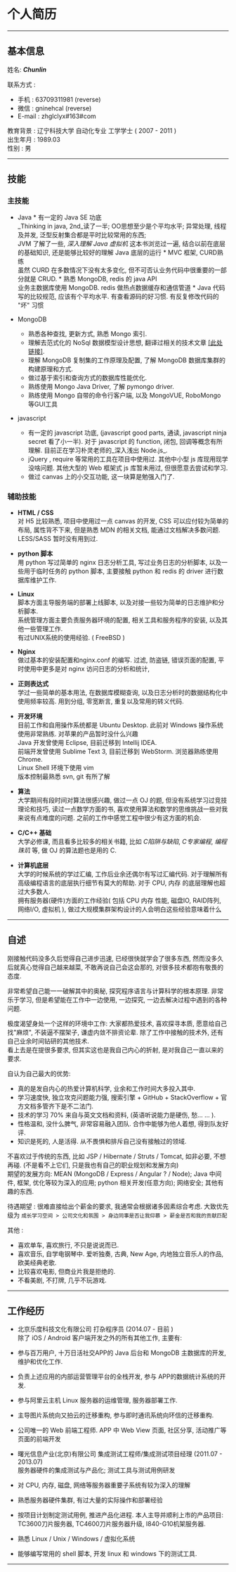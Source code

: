 
个人简历
=============

----------------------------------------
## 基本信息

姓名:  **_Chunlin_**   

联系方式 :     

* 手机 :  63709311981  (reverse)
* 微信 :  gninehcal  (reverse)
* E-mail : zhglclyx#163#com

教育背景 :  辽宁科技大学 自动化专业 工学学士 ( 2007 - 2011 )   
出生年月 : 1989.03    
性别 : 男   

---------------------------------------------
## 技能

### 主技能

 * Java
	   * 有一定的 Java SE 功底   
		   _Thinking in java, 2nd_读了一半; OO思想至少是个平均水平; 异常处理, 线程及并发, 泛型反射集合都是平时比较常用的东西;    
		   JVM 了解了一些,  _深入理解 Java 虚拟机_ 这本书浏览过一遍, 结合以前在底层的基础知识, 还是能够比较好的理解 Java 底层的运行
	   * MVC 框架, CURD熟练    
			虽然 CURD 在多数情况下没有太多变化, 但不可否认业务代码中很重要的一部分就是 CRUD. 
	   * 熟悉 MongoDB, redis 的 java API   
		    业务主数据库使用 MongoDB.  redis 做热点数据缓存和通信管道
	   * Java 代码写的比较规范, 应该有个平均水平. 有查看源码的好习惯.  有反复修改代码的 "坏" 习惯


 * MongoDB
	 * 熟悉各种查找, 更新方式, 熟悉 Mongo 索引.
	 * 理解去范式化的 NoSql 数据模型设计思想, 翻译过相关的技术文章 [[此处链接]](https://github.com/Chunlin-Li/Chunlin-Li.github.io/blob/master/blogs/nosql-data-modeling-techniques-translate.md).
	 * 理解 MongoDB 复制集的工作原理及配置, 了解 MongoDB 数据库集群的构建原理和方式.
     * 做过基于索引和查询方式的数据库性能优化.
	 * 熟练使用 Mongo Java Driver, 了解 pymongo driver.
	 * 熟练使用 Mongo 自带的命令行客户端,  以及 MongoVUE, RoboMongo 等GUI工具

 * javascript
	 * 有一定的 javascript 功底, (javascript good parts, 通读,  javascript ninja secret 看了小一半). 对于 javascript 的 function, 闭包, 回调等概念有所理解. 目前正在学习朴灵老师的_深入浅出 Node.js_.
	 * jQuery , require 等常用的工具在项目中使用过. 其他中小型 js 库现用现学没啥问题. 其他大型的 Web 框架式 js 库暂未用过, 但很愿意去尝试和学习.
	 * 做过 canvas 上的小交互功能, 这一块算是勉强入门了. 


### 辅助技能

* **HTML / CSS**    
对 H5 比较熟悉, 项目中使用过一点 canvas 的开发, CSS 可以应付较为简单的布局, 属性背不下来, 但是熟悉 MDN 的相关文档, 能通过文档解决多数问题. LESS/SASS 暂时没有用到过. 

* **python 脚本**   
用 python 写过简单的 nginx 日志分析工具, 写过业务日志的分析脚本, 以及一些用于临时任务的 python 脚本, 主要接触 python 和 redis 的 driver 进行数据库维护工作.

* **Linux**    
脚本方面主导服务端的部署上线脚本, 以及对接一些较为简单的日志维护和分析脚本.     
系统管理方面主要负责服务器环境的配置, 相关工具和服务程序的安装, 以及其他一些管理工作.     
有过UNIX系统的使用经验. ( FreeBSD )

* **Nginx**   
做过基本的安装配置和nginx.conf 的编写. 过滤, 防盗链, 错误页面的配置, 平时使用中更多是对 nginx 访问日志的分析和统计, 

* **正则表达式**   
学过一些简单的基本用法, 在数据库模糊查询, 以及日志分析时的数据结构化中使用频率较高. 用到分组, 零宽断言, 重复以及常用的转义代码.

* **开发环境**   
目前工作和自用操作系统都是  Ubuntu Desktop.  此前对 Windows 操作系统使用非常熟练.  对苹果的产品暂时没什么兴趣    
	Java 开发曾使用 Eclipse, 目前迁移到 Intellij IDEA.   
	前端开发曾使用 Sublime Text 3, 目前迁移到 WebStorm. 浏览器熟练使用 Chrome.   
	Linux Shell 环境下使用 vim   
	版本控制最熟悉 svn, git 有所了解	   

* **算法**   
大学期间有段时间对算法很感兴趣, 做过一点 OJ 的题, 但没有系统学习过竞技理论和技巧, 读过一点数学方面的书, 喜欢使用算法和数学的思维挑战一些对我来说有点难度的问题.  之前的工作中感觉工程中很少有这方面的机会.

* **C/C++ 基础**   
大学必修课, 而且看多比较多的相关书籍, 比如 *C陷阱与缺陷*, *C专家编程*, *编程珠玑* 等, 做 OJ 的算法题也是用的 C. 

* **计算机底层**   
大学的时候系统的学过汇编, 工作后业余还偶尔有写过汇编代码. 对于理解所有高级编程语言的底层执行细节有莫大的帮助. 对于 CPU, 内存 的底层理解也超过大多数人.     
拥有服务器(硬件)方面的工作经验( 包括 CPU 内存 性能, 磁盘IO, RAID阵列, 网络I/O, 虚拟机 ), 做过大规模集群架构设计的人会明白这些经验意味着什么

----------------------------------------

## 自述

刚接触代码没多久后觉得自己进步迅速, 已经很快就学会了很多东西, 然而没多久后就真心觉得自己越来越菜, 不敢再说自己会这会那的, 对很多技术都抱有敬畏的态度.      

非常希望自己能一一破解其中的奥秘, 探究程序语言与计算科学的根本原理. 非常乐于学习, 但是希望能在工作中一边使用, 一边探究, 一边去解决过程中遇到的各种问题.     

极度渴望身处一个这样的环境中工作: 大家都热爱技术, 喜欢探寻本质, 愿意给自己找"麻烦", 不装逼不摆架子, 谦虚内敛不排资论辈. 除了工作中接触的技术外, 还有自己业余时间钻研的其他技术.     
看上去是在提很多要求, 但其实这也是我自己内心的折射, 是对我自己一直以来的要求.

自认为自己最大的优势:    

* 真的是发自内心的热爱计算机科学, 业余和工作时间大多投入其中. 
* 学习速度快, 独立攻克问题能力强, 搜索引擎 + GitHub + StackOverflow + 官方文档多管齐下是不二法门.
* 技术的学习 70% 来自与英文文档和资料, (英语听说能力是硬伤, 愁... ... ).
* 性格温和, 没什么脾气, 非常容易融入团队. 合作中能够为他人着想, 得到队友好评.
* 知识是死的, 人是活得. 从不畏惧和排斥自己没有接触过的领域.

不喜欢过于传统的东西, 比如 JSP / Hibernate / Struts / Tomcat, 如非必要, 不想再碰.  (不是看不上它们, 只是我也有自己的职业规划和发展方向)    
期望的发展方向: MEAN (MongoDB / Express / Angular ? / Node);  Java 中间件, 框架, 优化等较为深入的应用; python 相关开发(任意方向); 网络安全; 其他有趣的东西.

待遇期望 : 
很难直接给出个薪金的要求, 我通常会根据诸多因素综合考虑. 大致优先级为 `成长学习空间 > 公司文化和氛围 > 身边同事是否让我仰慕 > 薪金是否和我的贡献匹配`

其他 : 

* 喜欢单车, 喜欢旅行, 不只是说说而已. 
* 喜欢音乐, 自学电钢琴中. 爱听独奏, 古典, New Age, 内地独立音乐人的作品, 欧美经典老歌.
* 比较喜欢电影, 但商业片我是拒绝的.
* 不看美剧, 不打牌, 几乎不玩游戏.


--------------------------------

## 工作经历

* 北京乐度科技文化有限公司 打杂程序员 (2014.07 - 目前 )     
除了 iOS / Android 客户端开发之外的所有其他工作, 主要有:      

 * 参与百万用户, 十万日活社交APP的 Java 后台和 MongoDB 主数据库的开发, 维护和优化工作.     
 * 负责上述应用的内部运营管理平台的全栈开发, 参与 APP的数据统计系统的开发.
 * 参与阿里云主机 Linux 服务器的运维管理, 服务器部署工作.
 * 主导图片系统向又拍云的迁移重构, 参与即时通讯系统向环信的迁移重构.
 * 公司唯一的 Web 前端工程师. APP 中 Web View 页面, 社区分享,  活动推广等页面的前端开发

* 曙光信息产业(北京)有限公司 集成测试工程师/集成测试项目经理 (2011.07 - 2013.07)    
服务器硬件的集成测试与产品化; 测试工具与测试用例研发
 * 对 CPU, 内存, 磁盘, 网络等服务器重要子系统有较为深入的理解
 * 熟悉服务器硬件集群, 有过大量的实际操作和部署经验
 * 按项目计划制定测试用例, 推进产品化进程. 本人主导并顺利上市的产品项目: TC3600刀片服务器, TC4600刀片服务器升级, I840-G10机架服务器.
 * 熟悉 Linux / Unix / Windows / 虚拟化系统 
 * 能够编写常用的 shell 脚本, 开发 linux 和 windows 下的测试工具.

---------------------------------------

